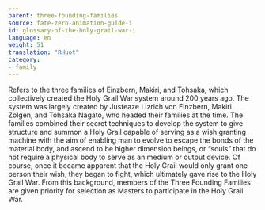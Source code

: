```yaml
---
parent: three-founding-families
source: fate-zero-animation-guide-i
id: glossary-of-the-holy-grail-war-i
language: en
weight: 51
translation: "RHuot"
category:
- family
---
```


Refers to the three families of Einzbern, Makiri, and Tohsaka, which collectively created the Holy Grail War system around 200 years ago. The system was largely created by Justeaze Lizrich von Einzbern, Makiri Zolgen, and Tohsaka Nagato, who headed their families at the time. The families combined their secret techniques to develop the system to give structure and summon a Holy Grail capable of serving as a wish granting machine with the aim of enabling man to evolve to escape the bonds of the material body, and ascend to be higher dimension beings, or “souls” that do not require a physical body to serve as an medium or output device. Of course, once it became apparent that the Holy Grail would only grant one person their wish, they began to fight, which ultimately gave rise to the Holy Grail War. From this background, members of the Three Founding Families are given priority for selection as Masters to participate in the Holy Grail War.
